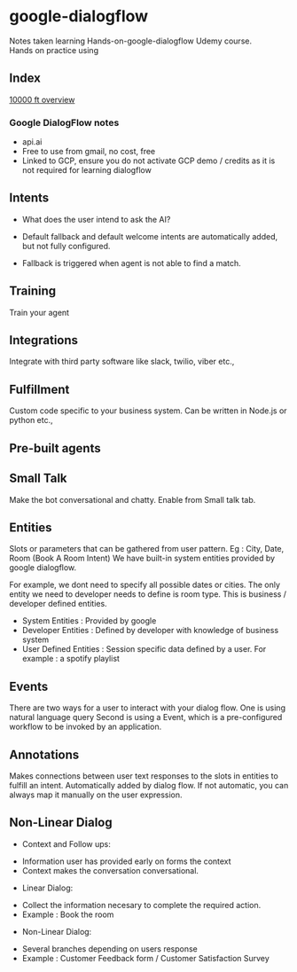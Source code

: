 # google-dialogflow
 Notes taken learning Hands-on-google-dialogflow Udemy course. <br/>
 Hands on practice using
 
## Index

[10000 ft overview](10000ft_Overview.md)

### Google DialogFlow notes

* api.ai
* Free to use from gmail, no cost, free
* Linked to GCP, ensure you do not activate GCP demo / credits as it is not required for learning dialogflow

## Intents

* What does the user intend to ask the AI?
* Default fallback and default welcome intents are automatically added, but not fully configured.

* Fallback is triggered when agent is not able to find a match.

## Training
Train your agent

## Integrations
Integrate with third party software like slack, twilio, viber etc.,

## Fulfillment
Custom code specific to your business system. Can be written in Node.js or python etc.,


## Pre-built agents


## Small Talk
Make the bot conversational and chatty. Enable from Small talk tab.

## Entities
Slots or parameters that can be gathered from user pattern. Eg : City, Date, Room (Book A Room Intent)
We have built-in system entities provided by google dialogflow.

For example, we dont need to specify all possible dates or cities. The only entity we need to developer needs to define is room type.
This is business / developer defined entities.

- System Entities : Provided by google
- Developer Entities : Defined by developer with knowledge of business system
- User Defined Entities : Session specific data defined by a user. For example : a spotify playlist



## Events
There are two ways for a user to interact with your dialog flow. One is using natural language query
Second is using a Event, which is a pre-configured workflow to be invoked by an application.

## Annotations
Makes connections between user text responses to the slots in entities to fulfill an intent.
Automatically added by dialog flow. If not automatic, you can always map it manually on the user expression.

## Non-Linear Dialog
* Context and Follow ups:
-  Information user has provided early on forms the context
-  Context makes the conversation conversational.

* Linear Dialog:
- Collect the information necesary to complete the required action.
- Example : Book the room

* Non-Linear Dialog:
- Several branches depending on users response
- Example : Customer Feedback form / Customer Satisfaction Survey





    
    
    
